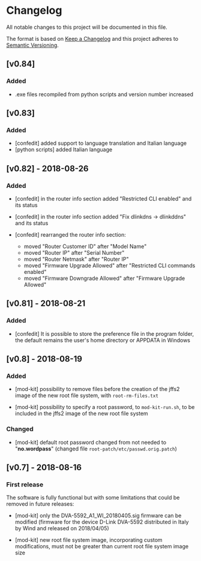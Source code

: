 # Changelog

All notable changes to this project will be documented in this file.

The format is based on [Keep a Changelog](http://keepachangelog.com/en/1.0.0/)
and this project adheres to [Semantic Versioning](http://semver.org/spec/v2.0.0.html).

## [v0.84]

### Added

* .exe files recompiled from python scripts and version number increased

## [v0.83]

### Added

* [confedit] added support to language translation and Italian language
* [python scripts] added Italian language

## [v0.82] - 2018-08-26

### Added

* [confedit] in the router info section added "Restricted CLI enabled" and its status

* [confedit] in the router info section added "Fix dlinkdns -> dlinkddns" and its status

* [confedit] rearranged the router info section:

   * moved "Router Customer ID" after "Model Name"
   * moved "Router IP" after "Serial Number"
   * moved "Router Netmask" after "Router IP"
   * moved "Firmware Upgrade Allowed" after "Restricted CLI commands enabled"
   * moved "Firmware Downgrade Allowed" after "Firmware Upgrade Allowed"


## [v0.81] - 2018-08-21

### Added

* [confedit] It is possible to store the preference file in the
  program folder, the default remains the user's home directory or
  APPDATA in Windows

## [v0.8] - 2018-08-19

### Added

* [mod-kit] possibility to remove files before the creation of the jffs2 image
  of the new root file system, with `root-rm-files.txt`

* [mod-kit] possibility to specify a root password, to `mod-kit-run.sh`, to be
  included in the jffs2 image of the new root file system

### Changed

* [mod-kit] default root password changed from not needed to "**no.wordpass**"
(changed file `root-patch/etc/passwd.orig.patch`)

## [v0.7] - 2018-08-16

### First release

The software is fully functional but with some limitations that could
be removed in future releases:

* [mod-kit] only the DVA-5592_A1_WI_20180405.sig firmware can be modified
  (firmware for the device D-Link DVA-5592 distributed in Italy by
  Wind and released on 2018/04/05)

* [mod-kit] new root file system image, incorporating custom modifications, must
  not be greater than current root file system image size
